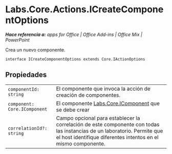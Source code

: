 
# Labs.Core.Actions.ICreateComponentOptions

 _**Hace referencia a:** apps for Office | Office Add-ins | Office Mix | PowerPoint_

Crea un nuevo componente.

```
interface ICreateComponentOptions extends Core.IActionOptions
```


## Propiedades


|||
|:-----|:-----|
| `componentId: string`|El componente que invoca la acción de creación de componentes.|
| `component: Core.IComponent`|El componente [Labs.Core.IComponent](../../reference/office-mix/labs.core.icomponent.md) que se debe crear|
| `correlationId?: string`|Campo opcional para establecer la correlación de este componente con todas las instancias de un laboratorio. Permite que el host identifique diferentes intentos en el mismo componente.|
